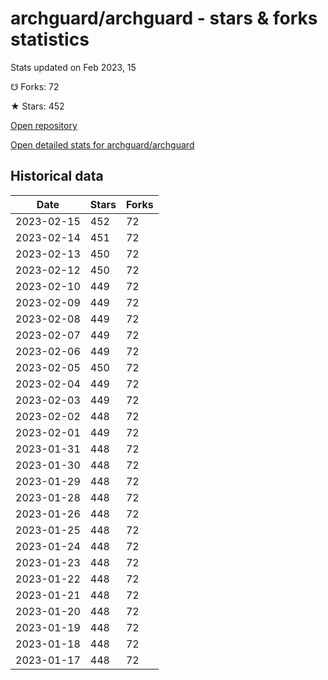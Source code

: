 # archguard/archguard - stars & forks statistics

Stats updated on Feb 2023, 15

☋ Forks: 72

★ Stars: 452

[Open repository](https://github.com/archguard/archguard)

[Open detailed stats for archguard/archguard](https://reviewgithub.com/rep/archguard/archguard)

## Historical data
| Date | Stars | Forks |
|------|-------|-------|
| 2023-02-15 | 452 | 72 | 
| 2023-02-14 | 451 | 72 | 
| 2023-02-13 | 450 | 72 | 
| 2023-02-12 | 450 | 72 | 
| 2023-02-10 | 449 | 72 | 
| 2023-02-09 | 449 | 72 | 
| 2023-02-08 | 449 | 72 | 
| 2023-02-07 | 449 | 72 | 
| 2023-02-06 | 449 | 72 | 
| 2023-02-05 | 450 | 72 | 
| 2023-02-04 | 449 | 72 | 
| 2023-02-03 | 449 | 72 | 
| 2023-02-02 | 448 | 72 | 
| 2023-02-01 | 449 | 72 | 
| 2023-01-31 | 448 | 72 | 
| 2023-01-30 | 448 | 72 | 
| 2023-01-29 | 448 | 72 | 
| 2023-01-28 | 448 | 72 | 
| 2023-01-26 | 448 | 72 | 
| 2023-01-25 | 448 | 72 | 
| 2023-01-24 | 448 | 72 | 
| 2023-01-23 | 448 | 72 | 
| 2023-01-22 | 448 | 72 | 
| 2023-01-21 | 448 | 72 | 
| 2023-01-20 | 448 | 72 | 
| 2023-01-19 | 448 | 72 | 
| 2023-01-18 | 448 | 72 | 
| 2023-01-17 | 448 | 72 | 

